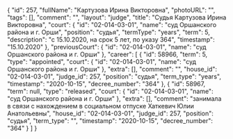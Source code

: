 {
    "id": 257,
    "fullName": "Картузова Ирина Викторовна",
    "photoURL": "",
    "tags": [],
    "comment": "",
    "layout": "judge",
    "title": "Судья Картузова Ирина Викторовна",
    "court": {
        "id": "02-014-03-01",
        "name": "суд Оршанского района и г. Орши",
        "position": "судья",
        "termType": "years",
        "term": 5,
        "description": "c 15.10.2020, на срок 5 лет, по указу 364",
        "timestamp": "15.10.2020"
    },
    "previousCourt": {
        "id": "02-014-03-01",
        "name": "суд Оршанского района и г. Орши"
    },
    "career": [
        {
            "id": 58966,
            "term": 5,
            "type": "appointed",
            "court": {
                "id": "02-014-03-01",
                "name": "суд Оршанского района и г. Орши"
            },
            "extra": [],
            "comment": "",
            "house_id": "02-014-03-01",
            "judge_id": 257,
            "position": "судья",
            "term_type": "years",
            "timestamp": "2020-10-15",
            "decree_number": "364"
        },
        {
            "id": 58967,
            "term": null,
            "type": "released",
            "court": {
                "id": "02-014-03-01",
                "name": "суд Оршанского района и г. Орши"
            },
            "extra": [],
            "comment": "занимала в связи с нахождением в социальном отпуске Хаткевич Юлии Анатольевны",
            "house_id": "02-014-03-01",
            "judge_id": 257,
            "position": "судья",
            "term_type": "",
            "timestamp": "2020-10-15",
            "decree_number": "364"
        }
    ]
}